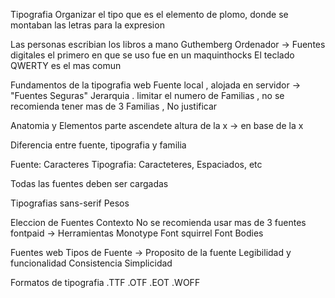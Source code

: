 Tipografia
Organizar el tipo que es el elemento de plomo, donde se montaban las letras para la expresion

Las personas escribian los libros a mano
Guthemberg
Ordenador -> Fuentes digitales
el primero en que se uso fue en un maquinthocks
El teclado QWERTY es el mas comun

Fundamentos de la tipografia web
Fuente local , alojada en servidor -> "Fuentes Seguras"
Jerarquia . limitar el numero de Familias , no se recomienda tener mas de 3 Familias , No justificar

Anatomia y Elementos
parte ascendete
altura de la x -> en base de la x

Diferencia entre fuente, tipografia y familia

Fuente: Caracteres
Tipografia: Caracteteres, Espaciados, etc

Todas las fuentes deben ser cargadas

Tipografias
sans-serif
Pesos

Eleccion de Fuentes
Contexto
No se recomienda usar mas de 3 fuentes
fontpaid -> Herramientas
Monotype
Font squirrel
Font Bodies

Fuentes web
Tipos de Fuente -> Proposito de la fuente
Legibilidad y funcionalidad
Consistencia
Simplicidad

Formatos de tipografia
.TTF
.OTF
.EOT
.WOFF
